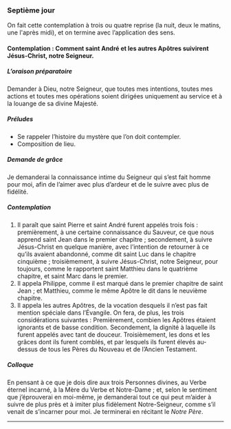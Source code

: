 ### Septième jour

On fait cette contemplation à trois ou quatre reprise (la nuit, deux le matins, une l'après midi), et on termine avec l’application des sens.

#### Contemplation : Comment saint André et les autres Apôtres suivirent Jésus-Christ, notre Seigneur.

##### L’oraison préparatoire
Demander à Dieu, notre Seigneur, que toutes mes intentions, toutes mes actions et toutes mes opérations soient dirigées uniquement au service et à la louange de sa divine Majesté.

##### Préludes
- Se rappeler l’histoire du mystère que l’on doit contempler.
- Composition de lieu.

##### Demande de grâce
Je demanderai la connaissance intime du Seigneur qui s’est fait homme pour moi, afin de l’aimer avec plus d’ardeur et de le suivre avec plus de fidélité.

##### Contemplation
1. Il paraît que saint Pierre et saint André furent appelés trois fois : premièrement, à une certaine connaissance du Sauveur, ce que nous apprend saint Jean dans le premier chapitre ; secondement, à suivre Jésus-Christ en quelque manière, avec l’intention de retourner à ce qu’ils avaient abandonné, comme dit saint Luc dans le chapitre cinquième ; troisièmement, à suivre Jésus-Christ, notre Seigneur, pour toujours, comme le rapportent saint Matthieu dans le quatrième chapitre, et saint Marc dans le premier.
2. Il appela Philippe, comme il est marqué dans le premier chapitre de saint Jean ; et Matthieu, comme le même Apôtre le dit dans le neuvième chapitre.
3. Il appela les autres Apôtres, de la vocation desquels il n’est pas fait mention spéciale dans l’Évangile. On fera, de plus, les trois considérations suivantes : Premièrement, combien les Apôtres étaient ignorants et de basse condition. Secondement, la dignité à laquelle ils furent appelés avec tant de douceur. Troisièmement, les dons et les grâces dont ils furent comblés, et par lesquels ils furent élevés au-dessus de tous les Pères du Nouveau et de l’Ancien Testament.

##### Colloque
En pensant à ce que je dois dire aux trois Personnes divines, au Verbe éternel incarné, à la Mère du Verbe et Notre-Dame ; et, selon le sentiment que j’éprouverai en moi-même, je demanderai tout ce qui peut m’aider à suivre de plus près et à imiter plus fidèlement Notre-Seigneur, comme s’il venait de s’incarner pour moi. Je terminerai en récitant le _Notre Père_.

----
